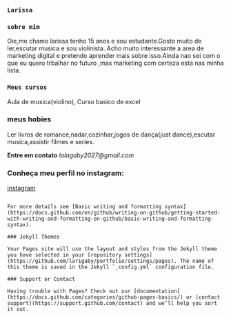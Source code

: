 ### `Larissa`

### `sobre mim`

Oie,me chamo larissa tenho 15 anos e sou estudante.Gosto muito de ler,escutar musica e sou violinista.
Acho muito interessante a area de marketing digital e pretendo aprender mais sobre isso.Ainda nao sei com o que eu quero trbalhar no futuro ,mas marketing com certeza esta nas minha lista.

### `Meus cursos`

Aula de musica(violino),
Curso basico de excel


### meus hobies
Ler livros de romance,nadar,cozinhar,jogos de dança(just dance),escutar musica,assistir filmes e series.

**Entre em contato**
_lalagaby2027@gmail.com_

### Conheça meu perfil no instagram:

[instagram](https://www.instagram.com/larissagabriela2027)
```

For more details see [Basic writing and formatting syntax](https://docs.github.com/en/github/writing-on-github/getting-started-with-writing-and-formatting-on-github/basic-writing-and-formatting-syntax).

### Jekyll Themes

Your Pages site will use the layout and styles from the Jekyll theme you have selected in your [repository settings](https://github.com/larigaby/portfolio/settings/pages). The name of this theme is saved in the Jekyll `_config.yml` configuration file.

### Support or Contact

Having trouble with Pages? Check out our [documentation](https://docs.github.com/categories/github-pages-basics/) or [contact support](https://support.github.com/contact) and we’ll help you sort it out.
